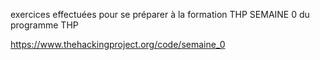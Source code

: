 exercices effectuées pour se préparer à la formation THP 
SEMAINE 0 du programme THP 

https://www.thehackingproject.org/code/semaine_0

